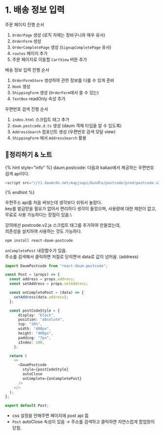# 1. 배송 정보 입력

주문 페이지 진행 순서

1. `OrderPage` 생성 (로직 자체는 장바구니와 매우 유사)
2. `OrderForm` 생성
3. `OrderCompletePage` 생성 (`SignupCompletePage` 유사)
4. `routes` 페이지 추가
5. 주문 페이지로 이동할 `CartView` 버튼 추가

배송 정보 입력 진행 순서

1. `OrderFormStore` 생성하여 관련 정보를 다룰 수 있게 준비
2. `Hook` 생성
3. `ShippingForm` 생성 (`OrderForm`에서 쓸 수 있는)
4. `TextBox` readOnly 속성 추가

우편번호 검색 진행 순서

1. `index.html` 스크립트 태그 추가
2. `daum.postcode.d.ts` 생성 (daum 객체 타입을 알 수 있도록)
3. `AddressSearch` 컴포넌트 생성 (우편번호 검색 모달 view)
4. `ShippingForm` 에서 `AddressSearch` 활용

## 📍정리하기 & 노트

{% hint style="info" %}
daum.postcode: 다음과 kakao에서 제공하는 우편번호 검색 api이다.

```js
<script src="//t1.daumcdn.net/mapjsapi/bundle/postcode/prod/postcode.v2.js" />
```

{% endhint %}

우편주소 api를 처음 써보는데 생각보다 쉬워서 놀랐다.\
key를 발급받을 필요가 없어서 편리하다 생각이 들었으며, 사용량에 대한 제한이 없고, 무료로 사용 가능하다는 장점이 있음.\

강의에선 postcode.v2.js 스크립트 태그를 추가하여 만들었는데,\
의존성을 설치하여 사용하는 것도 가능하다.

```bash
npm install react-daum-postcode
```

`onCompletePost` 내장함수가 있음.\
주소를 검색해서 클릭하면 저절로 닫히면서 data로 값이 넘어옴. (address)

```ts
import DaumPostcode from "react-daum-postcode";

const Post = (props) => {
  const address = props.address;
  const setAddress = props.setAddress;

  const onCompletePost = (data) => {
    setAddress(data.address);
  };

  const postCodeStyle = {
      display: "block",
      position: "absolute",
      top: "20%",
      width: "400px",
      height: "400px",
      padding: "7px",
      zIndex: 100, 
    };

  return (
    <>  
      <DaumPostcode
        style={postCodeStyle}
        autoClose
        onComplete={onCompletePost}
      />
    </>
  );
};

export default Post;
```

* css 설정을 안해주면 페이지에 post api 뜸
* `Post` autoClose 속성이 있음 → 주소를 검색하고 클릭하면 자연스럽게 팝업창이 닫힘.
